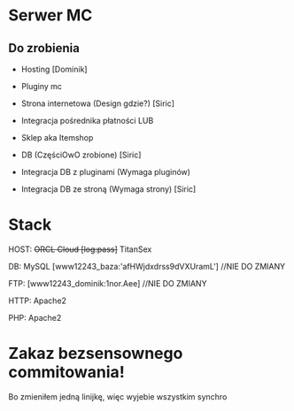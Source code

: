 
# Serwer MC

## Do zrobienia

- Hosting [Dominik]

- Pluginy mc

- Strona internetowa (Design gdzie?) [Siric]

- Integracja pośrednika płatności
LUB
- Sklep aka Itemshop

- DB (CzęściOwO zrobione) [Siric]

- Integracja DB z pluginami (Wymaga pluginów)

- Integracja DB ze stroną (Wymaga strony) [Siric]

# Stack

HOST: ~~ORCL Cloud [log:pass]~~ TitanSex

DB: MySQL [www12243_baza:'afHWjdxdrss9dVXUramL'] //NIE DO ZMIANY

FTP: [www12243_dominik:1nor.Aee] //NIE DO ZMIANY

HTTP: Apache2

PHP: Apache2

# Zakaz bezsensownego commitowania!

Bo zmieniłem jedną linijkę, więc wyjebie wszystkim synchro